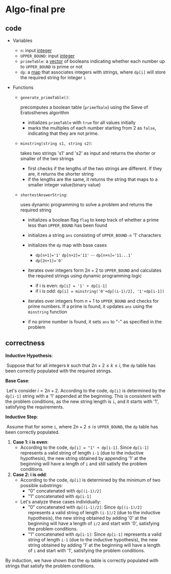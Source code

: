 # Algo-final pre

## code

- Variables 
  - `n`: input <u>integer</u>
  - `UPPER_BOUND`: input <u>integer</u>
  - `primeTable`: a <u>vector</u> of booleans indicating whether each number up to `UPPER_BOUND` is prime or not
  - `dp`: a <u>map</u> that associates integers with strings, where `dp[i]` will store the required string for integer `i`



- Functions 

  - `generate_primeTable()`: 

    precomputes a boolean table (`primeTbale`) using the Sieve of Eratosthenes algorithm

    - initializes `primeTable` with `true` for all values initially
    - marks the multiples of each number starting from 2 as `false`, indicating that they are not prime.

  - `minstring(string s1, string s2)`: 

    takes two strings 's1' and 's2' as input and returns the shorter or smaller of the two strings

    - first checks if the lengths of the two strings are different. If they are, it returns the shorter string
    - if the lengths are the same, it returns the string that maps to a smaller integer value(binary value)

  - `shortestAnswerString`:

    uses dynamic programming to solve a problem and returns the required string

    - initializes a boolean flag `flag` to keep track of whether a prime less than `UPPER_BOUND` has been found

    - initializes a string `ans` consisting of `UPPER_BOUND-n` '1' characters

    

    - initializes the `dp` map with base cases
      - `dp[n+1]='1'`  `dp[n+2]='11'` $\cdots$  `dp[n+n]='11...1'`
      - `dp[2n+1]='0'` 
    - iterates over integers form $2n + 2$ to `UPPER_BOUND` and calculates the required strings using dynamic programming logic
      - if i is even: `dp[i] = '1' + dp[i-1]`
      - if i is odd: `dp[i] = minstring('0'+dp[(i-1)/2], '1'+dp[i-1])`

    

    - iterates over integers from $n +1$ to `UPPER_BOUND` and checks for prime numbers. If a prime is found, it updates `ans` using the `minstring` function
    - if no prime number is found, it sets `ans` to "-" as specified in the problem



## correctness

**Inductive Hypothesis**: 

​	Suppose that for all integers $k$ such that $2n+2 \le k \le i$, the `dp` table has been correctly populated with the required strings.

**Base Case**: 

​	Let's consider $i = 2n+2$. According to the code, `dp[i]` is determined by the `dp[i-1]` string with a '1' appended at the beginning. This is consistent with the problem conditions, as the new string length is `i`, and it starts with '1', satisfying the requirements.

**Inductive Step**: 

​	Assume that for some `i`, where $2n+2 \le i \le$ `UPPER_BOUND`, the `dp` table has been correctly populated.

1. **Case 1: i is even**:
   - According to the code, `dp[i] = "1" + dp[i-1]`. Since `dp[i-1]` represents a valid string of length `i-1` (due to the inductive hypothesis), the new string obtained by appending '1' at the beginning will have a length of `i` and still satisfy the problem conditions.
2. **Case 2: i is odd**:
   - According to the code, `dp[i]` is determined by the minimum of two possible substrings:
     - "0" concatenated with `dp[(i-1)/2]`
     - "1" concatenated with `dp[i-1]`
   - Let's analyze these cases individually:
     - "0" concatenated with `dp[(i-1)/2]`: Since `dp[(i-1)/2]` represents a valid string of length `(i-1)/2` (due to the inductive hypothesis), the new string obtained by adding '0' at the beginning will have a length of `i/2` and start with '0', satisfying the problem conditions.
     - "1" concatenated with `dp[i-1]`: Since `dp[i-1]` represents a valid string of length `i-1` (due to the inductive hypothesis), the new string obtained by adding '1' at the beginning will have a length of `i` and start with '1', satisfying the problem conditions.

By induction, we have shown that the `dp` table is correctly populated with strings that satisfy the problem conditions.
